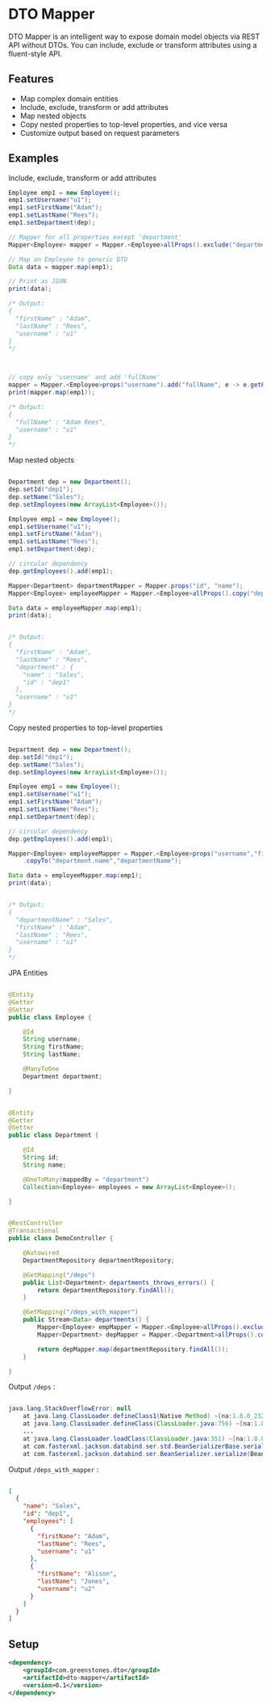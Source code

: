 # DTO Mapper

DTO Mapper is an intelligent way to expose domain model objects via REST API without DTOs. You can include, exclude or transform attributes using a fluent-style API.  

## Features

- Map complex domain entities
- Include, exclude, transform or add attributes
- Map nested objects
- Copy nested properties to top-level properties, and vice versa
- Customize output based on request parameters 


## Examples
Include, exclude, transform or add attributes

```java
Employee emp1 = new Employee();
emp1.setUsername("u1");
emp1.setFirstName("Adam");
emp1.setLastName("Rees");
emp1.setDepartment(dep);

// Mapper for all properties except 'department' 
Mapper<Employee> mapper = Mapper.<Employee>allProps().exclude("department");

// Map an Employee to generic DTO
Data data = mapper.map(emp1);

// Print as JSON 
print(data);

/* Output:
{
  "firstName" : "Adam",
  "lastName" : "Rees",
  "username" : "u1"
}
*/



// copy only 'username' and add 'fullName' 
mapper = Mapper.<Employee>props("username").add("fullName", e -> e.getFirstName() + " " + e.getLastName());
print(mapper.map(emp1));

/* Output:
{
  "fullName" : "Adam Rees",
  "username" : "u1"
}
*/


```



Map nested objects

```java

Department dep = new Department();
dep.setId("dep1");
dep.setName("Sales");
dep.setEmployees(new ArrayList<Employee>());

Employee emp1 = new Employee();
emp1.setUsername("u1");
emp1.setFirstName("Adam");
emp1.setLastName("Rees");
emp1.setDepartment(dep);

// circular dependency
dep.getEmployees().add(emp1);

Mapper<Department> departmentMapper = Mapper.props("id", "name");
Mapper<Employee> employeeMapper = Mapper.<Employee>allProps().copy("department",departmentMapper);

Data data = employeeMapper.map(emp1);
print(data);


/* Output:
{
  "firstName" : "Adam",
  "lastName" : "Rees",
  "department" : {
    "name" : "Sales",
    "id" : "dep1"
  },
  "username" : "u1"
}
*/

```


Copy nested properties to top-level properties

```java

Department dep = new Department();
dep.setId("dep1");
dep.setName("Sales");
dep.setEmployees(new ArrayList<Employee>());

Employee emp1 = new Employee();
emp1.setUsername("u1");
emp1.setFirstName("Adam");
emp1.setLastName("Rees");
emp1.setDepartment(dep);

// circular dependency
dep.getEmployees().add(emp1);

Mapper<Employee> employeeMapper = Mapper.<Employee>props("username","firstName","lastName")
	.copyTo("department.name","departmentName");

Data data = employeeMapper.map(emp1);
print(data);


/* Output:
{
  "departmentName" : "Sales",
  "firstName" : "Adam",
  "lastName" : "Rees",
  "username" : "u1"
}
*/

```


JPA Entities

```java

@Entity
@Getter
@Setter
public class Employee {

	@Id
	String username;
	String firstName;
	String lastName;

	@ManyToOne
	Department department;

}


@Entity
@Getter
@Setter
public class Department {

	@Id
	String id;
	String name;

	@OneToMany(mappedBy = "department")
	Collection<Employee> employees = new ArrayList<Employee>();

}


@RestController
@Transactional
public class DemoController {

	@Autowired
	DepartmentRepository departmentRepository;

	@GetMapping("/deps")
	public List<Department> departments_throws_errors() {
		return departmentRepository.findAll();
	}

	@GetMapping("/deps_with_mapper")
	public Stream<Data> departments() {
		Mapper<Employee> empMapper = Mapper.<Employee>allProps().exclude("department");
		Mapper<Department> depMapper = Mapper.<Department>allProps().copy("employees", empMapper);

		return depMapper.map(departmentRepository.findAll());
	}

}

```

Output `/deps` :

```java

java.lang.StackOverflowError: null
	at java.lang.ClassLoader.defineClass1(Native Method) ~[na:1.8.0_232]
	at java.lang.ClassLoader.defineClass(ClassLoader.java:756) ~[na:1.8.0_232]
	...
	at java.lang.ClassLoader.loadClass(ClassLoader.java:351) ~[na:1.8.0_232]
	at com.fasterxml.jackson.databind.ser.std.BeanSerializerBase.serializeFields(BeanSerializerBase.java:740) ~[jackson-databind-2.10.4.jar:2.10.4]
	at com.fasterxml.jackson.databind.ser.BeanSerializer.serialize(BeanSerializer.java:166) ~[jackson-databind-2.10.4.jar:2.10.4]


```


Output `/deps_with_mapper` :

```json

[
  {
    "name": "Sales",
    "id": "dep1",
    "employees": [
      {
        "firstName": "Adam",
        "lastName": "Rees",
        "username": "u1"
      },
      {
        "firstName": "Alison",
        "lastName": "Jones",
        "username": "u2"
      }
    ]
  }
]

```


## Setup

```xml
<dependency>
	<groupId>com.greenstones.dto</groupId>
	<artifactId>dto-mapper</artifactId>
	<version>0.1</version>
</dependency>
```